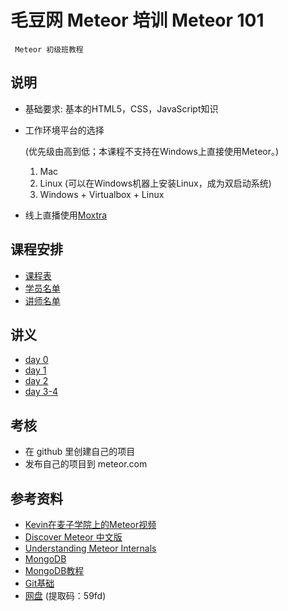 # 毛豆网 Meteor 培训 Meteor 101

  	 Meteor 初级班教程

## 说明

- 基础要求: 基本的HTML5，CSS，JavaScript知识

- 工作环境平台的选择

  (优先级由高到低；本课程不支持在Windows上直接使用Meteor。)

  1. Mac
  2. Linux (可以在Windows机器上安装Linux，成为双启动系统)
  3. Windows + Virtualbox + Linux

- 线上直播使用[Moxtra](www.moxtra.com)


## 课程安排

- [课程表](schedule.md)
- [学员名单](students.md)
- [讲师名单](lectures.md)

## 讲义

- [day 0](day0)
- [day 1](day1)
- [day 2](day2)
- [day 3-4](day3_4)

## 考核

- 在 github 里创建自己的项目
- 发布自己的项目到 meteor.com


## 参考资料

- [Kevin在麦子学院上的Meteor视频](http://www.maiziedu.com/course/python/342-3446/)
- [Discover Meteor 中文版](http://zh.discovermeteor.com/)
- [Understanding Meteor Internals](https://meteorhacks.com/understanding-meteor-internals.html)
- [MongoDB](http://www.runoob.com/mongodb/mongodb-databases-documents-collections.html)
- [MongoDB教程](http://www.yiibai.com/mongodb/)
- [Git基础](https://github.com/mzkmzk/Read/blob/master/progit.md)
- [网盘](https://yunpan.cn/cuC2fi3UwweeN) (提取码：59fd)
